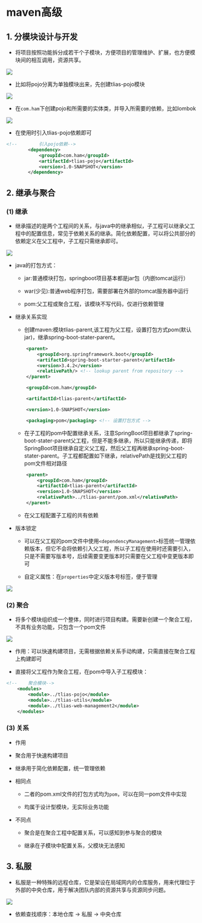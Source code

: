 # maven高级

## 1. 分模块设计与开发

- 将项目按照功能拆分成若干个子模块，方便项目的管理维护、扩展，也方便模块间的相互调用，资源共享。

![](../../../.vuepress/public/hamimg/2025-03-03-21-47-10-image.png)

- 比如将pojo分离为单独模块出来，先创建tlias-pojo模块

![](../../../.vuepress/public/hamimg/2025-03-03-22-21-10-image.png)

- 在`com.ham`下创建pojo和所需要的实体类，并导入所需要的依赖，比如lombok

![](../../../.vuepress/public/hamimg/2025-03-04-10-29-41-image.png)

- 在使用时引入tlias-pojo依赖即可

```xml
<!--        引入pojo依赖-->
        <dependency>
            <groupId>com.ham</groupId>
            <artifactId>tlias-pojo</artifactId>
            <version>1.0-SNAPSHOT</version>
        </dependency>
```

## 2. 继承与聚合

### (1) 继承

- 继承描述的是两个工程间的关系，与java中的继承相似，子工程可以继承父工程中的配置信息，常见于依赖关系的继承。简化依赖配置，可以将公共部分的依赖定义在父工程中，子工程只需继承即可。

![](../../../.vuepress/public/hamimg/2025-03-04-10-54-04-image.png)

- java的打包方式：
  
  - jar:普通模块打包，springboot项目基本都是jar包（内嵌tomcat运行）
  
  - war(少见):普通web程序打包，需要部署在外部的tomcat服务器中运行
  
  - pom:父工程或聚合工程，该模块不写代码，仅进行依赖管理

- 继承关系实现
  
  - 创建maven:模块tlias-parent,该工程为父工程，设置打包方式pom(默认jar)，继承spring-boot-stater-parent。
  
  ```xml
      <parent>
          <groupId>org.springframework.boot</groupId>
          <artifactId>spring-boot-starter-parent</artifactId>
          <version>3.4.2</version>
          <relativePath/> <!-- lookup parent from repository -->
      </parent>
  ```
  ```xml
      <groupId>com.ham</groupId>
  ```
  ```xml
      <artifactId>tlias-parent</artifactId>
  ```
  ```xml
      <version>1.0-SNAPSHOT</version>
  ```
  ```xml
      <packaging>pom</packaging> <!-- 设置打包方式 -->
  ```
  
  - 在子工程的pom中配置继承关系，注意SpringBoot项目都继承了spring-boot-stater-parent父工程，但是不能多继承，所以只能继承传递，即将SpringBoot项目继承自定义父工程，然后父工程再继承spring-boot-stater-parent。子工程都配置如下继承，relativePath是找到父工程的pom文件相对路径
  
  ```xml
      <parent>
          <groupId>com.ham</groupId>
          <artifactId>tlias-parent</artifactId>
          <version>1.0-SNAPSHOT</version>
          <relativePath>../tlias-parent/pom.xml</relativePath>
      </parent>
  ```
  
  - 在父工程配置子工程的共有依赖

- 版本锁定
  
  - 可以在父工程的pom文件中使用`<dependencyManagement>`标签统一管理依赖版本，但它不会将依赖引入父工程，所以子工程在使用时还需要引入，只是不需要写版本号，后续需要变更版本时只需要在父工程中变更版本即可
  
  - 自定义属性：在`properties`中定义版本号标签，便于管理

![](../../../.vuepress/public/hamimg/2025-03-04-11-54-13-image.png)

### (2) 聚合

- 将多个模块组织成一个整体，同时进行项目构建。需要新创建一个聚合工程，不具有业务功能，只包含一个pom文件

![](../../../.vuepress/public/hamimg/2025-03-04-21-22-51-image.png)

- 作用：可以快速构建项目，无需根据依赖关系手动构建，只需直接在聚合工程上构建即可

- 直接将父工程作为聚合工程，在pom中导入子工程模块：

```xml
<!--    聚合模块-->
    <modules>
        <module>../tlias-pojo</module>
        <module>../tlias-utils</module>
        <module>../tlias-web-management2</module>
    </modules>
```

### (3) 关系

-  作用
  
  - 聚合用于快速构建项目
  
  - 继承用于简化依赖配置，统一管理依赖

- 相同点
  
  - 二者的pom.xml文件的打包方式均为`pom`，可以在同一pom文件中实现
  
  - 均属于设计型模块，无实际业务功能

- 不同点
  
  - 聚合是在聚合工程中配置关系，可以感知到参与聚合的模块
  
  - 继承在子模块中配置关系，父模块无法感知

## 3. 私服

- 私服是一种特殊的远程仓库，它是架设在局域网内的仓库服务，用来代理位于外部的中央仓库，用于解决团队内部的资源共享与资源同步问题。

![](../../../.vuepress/public/hamimg/2025-03-04-21-45-38-image.png)

- 依赖查找顺序：本地仓库 -> 私服 -> 中央仓库
